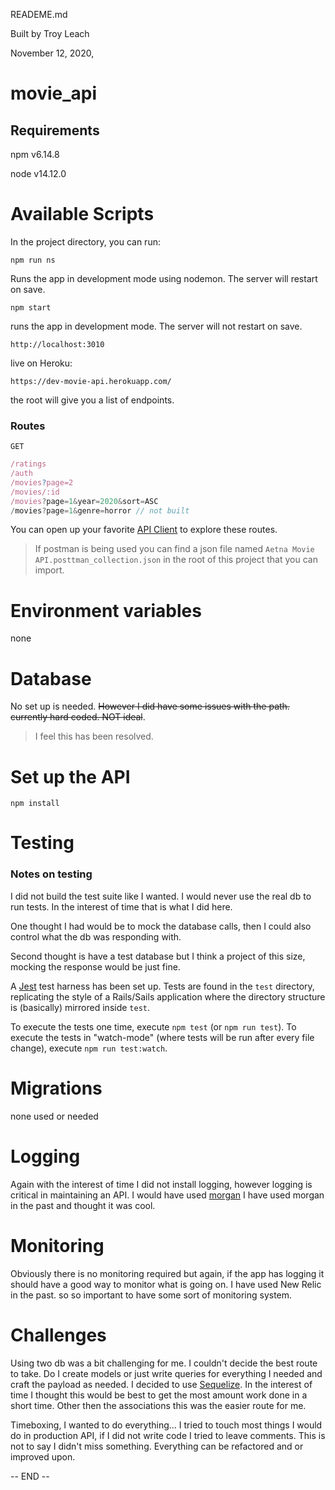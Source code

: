 READEME.md

Built by Troy Leach

November 12, 2020,

# movie_api


## Requirements
npm v6.14.8

node v14.12.0

# Available Scripts
In the project directory, you can run:

`npm run ns`

Runs the app in development mode using nodemon. The server
will restart on save.

`npm start`

runs the app in development mode. The server will not restart on save.

`http://localhost:3010`

live on Heroku:

`https://dev-movie-api.herokuapp.com/`

the root will give you a list of endpoints.

### Routes

`GET`

```javascript
/ratings
/auth
/movies?page=2
/movies/:id
/movies?page=1&year=2020&sort=ASC
/movies?page=1&genre=horror // not built
```

You can open up your favorite [API Client](https://www.postman.com/) to explore these routes.
> If postman is being used you can find a json file named `Aetna Movie API.posttman_collection.json` in the root of this project that you can import.


# Environment variables

none

# Database
No set up is needed. ~~However I did have some issues with the path. currently hard coded. NOT ideal~~.

> I feel this has been resolved.

# Set up the API
`npm install`

# Testing
### Notes on testing
I did not build the test suite like I wanted. I would never use the real db to run tests. In the interest of time that is what I did here.

One thought I had would be to mock the database calls, then I could also control what the db was responding with.

Second thought is have a test database but I think a project of this size, mocking the response would be just fine.

A [Jest](https://jestjs.io) test harness has been set up. Tests are found in
the `test` directory, replicating the style of a Rails/Sails application where
the directory structure is (basically) mirrored inside `test`.

To execute the tests one time, execute `npm test` (or `npm run test`). To
execute the tests in "watch-mode" (where tests will be run after every file
change), execute `npm run test:watch`.

# Migrations

none used or needed

# Logging 
Again with the interest of time I did not install logging, however logging is critical in maintaining an API.
I would have used [morgan](http://expressjs.com/en/resources/middleware/morgan.html) I have used morgan in the past and thought it was cool.

# Monitoring
Obviously there is no monitoring required but again, if the app has logging it should have a good way to monitor what is going on. I have used New Relic in the past. so so important to have some sort of monitoring system.

# Challenges
Using two db was a bit challenging for me. I couldn't decide the best route to take. Do I create models or just write queries for everything I needed and craft the payload as needed. I decided to use [Sequelize](https://sequelize.org/master/). In the interest of time I thought this would be best to get the most amount work done in a short time. Other then the associations this was the easier route for me.

Timeboxing, I wanted to do everything... I tried to touch most things I would do in production API, if I did not write code I tried to leave comments. This is not to say I didn't miss something. Everything can be refactored and or improved upon.

-- END --